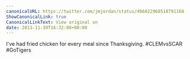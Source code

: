 ```yaml
---
canonicalURL: https://twitter.com/jmjordan/status/406822968518791168
ShowCanonicalLink: true
CanonicalLinkText: View original on
date: 2013-11-30T16:32:08+00:00
---
```

I've had fried chicken for every meal since Thanksgiving. #CLEMvsSCAR #GoTigers